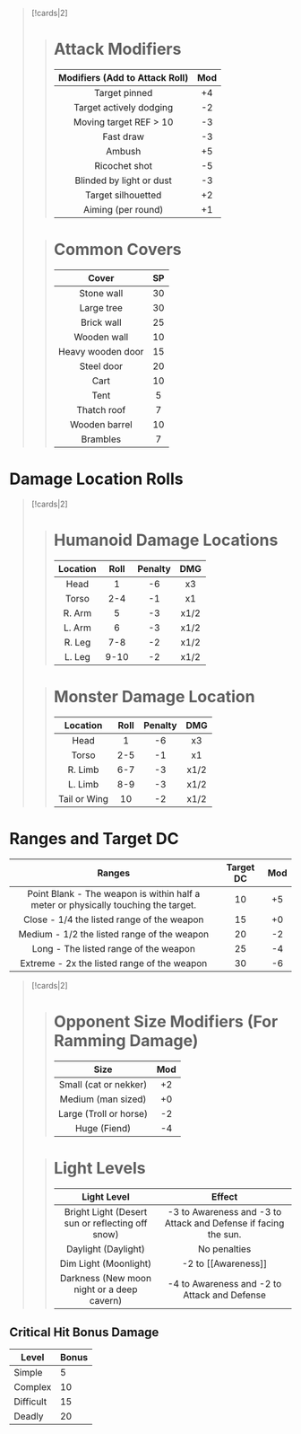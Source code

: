 >[!cards|2]
>># Attack Modifiers
>>|Modifiers (Add to Attack Roll)|Mod|
>>|:---:|:---:|
>>|Target pinned|+4|
>>|Target actively dodging| -2|
>>|Moving target REF > 10| -3|
>>|Fast draw| -3|
>>|Ambush| +5|
>>|Ricochet shot| -5|
>>|Blinded by light or dust|-3|
>>|Target silhouetted|+2|
>>|Aiming (per round)| +1|
>
>># Common Covers
>>|Cover|SP|
>>|:---:|:---:|
>>|Stone wall|30|
>>|Large tree|30|
>>|Brick wall|25|
>>|Wooden wall|10|
>>|Heavy wooden door|15|
>>|Steel door|20|
>>|Cart|10|
>>|Tent|5|
>>|Thatch roof|7|
>>|Wooden barrel|10|
>>|Brambles|7|

# Damage Location Rolls
>[!cards|2]
>># Humanoid Damage Locations
>>| Location | Roll | Penalty | DMG  |
>>|:--------:|:----:|:-------:|:----:|
>>|   Head   |  1   |   -6    |  x3  |
>>|  Torso   | 2-4  |   -1    |  x1  |
>>|  R. Arm  |  5   |   -3    | x1/2 |
>>|  L. Arm  |  6   |   -3    | x1/2 |
>>|  R. Leg  | 7-8  |   -2    | x1/2 |
>>|  L. Leg  | 9-10 |   -2    | x1/2 |
>
>># Monster Damage Location
>>|   Location   | Roll | Penalty | DMG  |
>>|:------------:|:----:|:-------:|:----:|
>>|     Head     |  1   |   -6    |  x3  |
>>|    Torso     | 2-5  |   -1    |  x1  |
>>|   R. Limb    | 6-7  |   -3    | x1/2 |
>>|   L. Limb    | 8-9  |   -3    | x1/2 |
>>| Tail or Wing |  10  |   -2    | x1/2 |

# Ranges and Target DC

|                                       Ranges                                       | Target DC | Mod |
|:----------------------------------------------------------------------------------:|:---------:|:---:|
| Point Blank - The weapon is within half a meter or physically touching the target. |    10     | +5  |
|                     Close - 1/4 the listed range of the weapon                     |    15     | +0  |
|                    Medium - 1/2 the listed range of the weapon                     |    20     | -2  |
|                       Long - The listed range of the weapon                        |    25     | -4  |
|                    Extreme - 2x the listed range of the weapon                     |    30     | -6  |

>[!cards|2]
>># Opponent Size Modifiers (For Ramming Damage)
>>|          Size          | Mod |
>>|:----------------------:|:---:|
>>| Small (cat or nekker)  | +2  |
>>|   Medium (man sized)   | +0  |
>>| Large (Troll or horse) | -2  |
>>|      Huge (Fiend)      | -4  |
>
>># Light Levels 
>>|                   Light Level                    |                             Effect                              |
>>|:------------------------------------------------:|:---------------------------------------------------------------:|
>>| Bright Light (Desert sun or reflecting off snow) | -3 to Awareness and -3 to Attack and Defense if facing the sun. |
>>|               Daylight (Daylight)                |                          No penalties                           |
>>|              Dim Light (Moonlight)               |                       -2 to [[Awareness]]                       |
>>|    Darkness (New moon night or a deep cavern)    |          -4 to Awareness and -2 to Attack and Defense           |

## Critical Hit Bonus Damage 
| Level     | Bonus |
|-----------|-------|
| Simple    | 5     |
| Complex   | 10    |
| Difficult | 15    |
| Deadly    | 20    |

